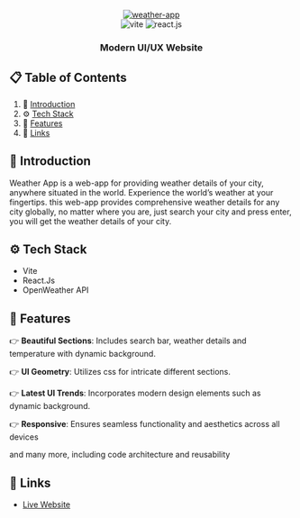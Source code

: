 <div align="center">
  <br />
    <a href="https://weather-app-2-0.netlify.app" target="_blank">
      <img src="https://tools.corenexis.com/image/cnxm/Q24/12/703a1ffe32.webp" alt="weather-app">
    </a>
  <br />

  <div>
    <img src="https://img.shields.io/badge/-Vite-black?style=for-the-badge&logoColor=white&logo=vite&color=646CFF" alt="vite" />
    <img src="https://img.shields.io/badge/-React_JS-black?style=for-the-badge&logoColor=white&logo=react&color=61DAFB" alt="react.js" />
  </div>

  <h3 align="center">Modern UI/UX Website</h3>
</div>


## 📋 <a name="table">Table of Contents</a>

1. 🤖 [Introduction](#introduction)
2. ⚙️ [Tech Stack](#tech-stack)
3. 🔋 [Features](#features)
6. 🔗 [Links](#links)


## <a name="introduction">🤖 Introduction</a>

Weather App is a web-app for providing weather details of your city, anywhere situated in the world. Experience the world’s weather at your fingertips. this web-app provides comprehensive weather details for any city globally, no matter where you are, just search your city and press enter, you will get the weather details of your city.

## <a name="tech-stack">⚙️ Tech Stack</a>

- Vite
- React.Js
- OpenWeather API

## <a name="features">🔋 Features</a>

👉 **Beautiful Sections**: Includes search bar, weather details and temperature with dynamic background.

👉 **UI Geometry**: Utilizes css for intricate different sections.

👉 **Latest UI Trends**: Incorporates modern design elements such as dynamic background.

👉 **Responsive**: Ensures seamless functionality and aesthetics across all devices

and many more, including code architecture and reusability

## <a name="links">🔗 Links</a>

- [Live Website](https://weather-app-2-0.netlify.app/) 


